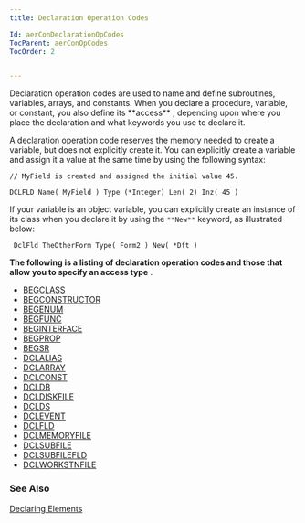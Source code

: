 ```yaml
---
title: Declaration Operation Codes

Id: aerConDeclarationOpCodes
TocParent: aerConOpCodes
TocOrder: 2


---
```


<p> Declaration operation codes are used to name and define subroutines, variables, arrays, and constants. When you declare a procedure, variable, or constant, you also define its **access** , depending upon where you place the declaration and what keywords you use to declare it. 

A declaration operation code reserves the memory needed to create a variable, but does not explicitly create it. You can explicitly create a variable and assign it a value at the same time by using the following syntax: 

```
// MyField is created and assigned the initial value 45.
```
        
```
DCLFLD Name( MyField ) Type (*Integer) Len( 2) Inz( 45 )  
```

If your variable is an object variable, you can explicitly create an instance of its class when you declare it by using the ``` **New** ``` keyword, as illustrated below: 

```
 DclFld TheOtherForm Type( Form2 ) New( *Dft )
```

**The following is a listing of declaration operation codes and those that allow you to specify an access type** . 

- [BEGCLASS](BEGCLASS.html)
- [BEGCONSTRUCTOR](BEGCONSTRUCTOR.html)
- [BEGENUM](BEGENUM.html)
- [BEGFUNC](BEGFUNC.html)
- [BEGINTERFACE](BEGINTERFACE.html)
- [BEGPROP](BEGPROP.html)
- [BEGSR](BEGSR.html)
- [DCLALIAS](DCLALIAS.html)
- [DCLARRAY](DCLARRAY.html)
- [DCLCONST](DCLCONST.html)
- [DCLDB](DCLDB.html)
- [DCLDISKFILE](DCLDISKFILE.html)
- [DCLDS](DCLDS.html)
- [DCLEVENT](DCLEVENT.html)
- [DCLFLD](DCLFLD.html)
- [DCLMEMORYFILE ](DCLMEMORYFILE.html)
- [DCLSUBFILE](DCLSUBFILE.html)
- [DCLSUBFILEFLD ](DCLSUBFILEFLD.html)
- [DCLWORKSTNFILE](DCLWORKSTNFILE.html)

### See Also
[Declaring Elements](aerConDeclaredElements.html) 

